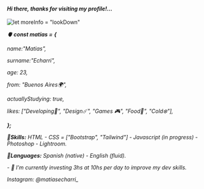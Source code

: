 
#### *Hi there, thanks for visiting my profile!...*
![*let moreInfo = "lookDown"*](https://i.pinimg.com/originals/22/26/a5/2226a53e0be2f56c78982ae08f493f3c.jpg)

   ***🫀 const matias =*** ***{***


*name:"Matias",*

*surname:"Echarri",*

*age: 23,*

*from: "Buenos Aires🌍",*

*actuallyStudying: true,*

*likes: ["Developing🌊​", "Design☄️", "Games 🎮", "Food🍜", "Cold❄️"],*

***};***

***📌Skills:*** *HTML - CSS = ["Bootstrap", "Tailwind"] - Javascript  (in progress) - Photoshop - Lightroom.*

***📌Languages:*** *Spanish (native) - English (fluid).*


*- 🔭 I’m currently investing 3hs at 10hs per day to improve my dev skills.* 

*Instagram: @matiasecharri_*










